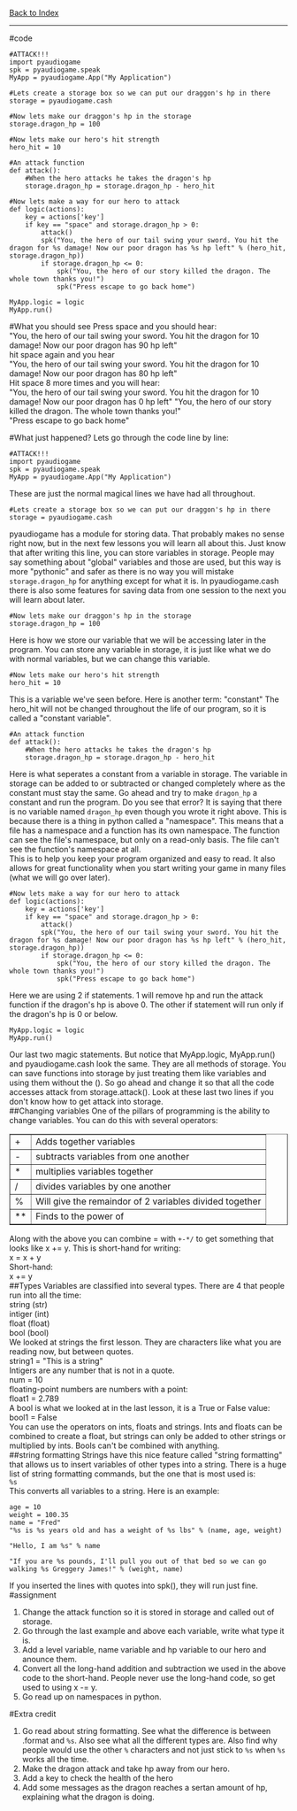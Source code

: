 <title>Lesson 4: wait, is that math? -- Basic Tutorial</title>

[Back to Index](index.html)

__________

#code

	#ATTACK!!!
	import pyaudiogame
	spk = pyaudiogame.speak
	MyApp = pyaudiogame.App("My Application")
	
	#Lets create a storage box so we can put our draggon's hp in there
	storage = pyaudiogame.cash
	
	#Now lets make our draggon's hp in the storage
	storage.dragon_hp = 100
	
	#Now lets make our hero's hit strength
	hero_hit = 10
	
	#An attack function
	def attack():
		#When the hero attacks he takes the dragon's hp
		storage.dragon_hp = storage.dragon_hp - hero_hit
	
	#Now lets make a way for our hero to attack
	def logic(actions):
		key = actions['key']
		if key == "space" and storage.dragon_hp > 0:
			attack()
			spk("You, the hero of our tail swing your sword. You hit the dragon for %s damage! Now our poor dragon has %s hp left" % (hero_hit, storage.dragon_hp))
			if storage.dragon_hp <= 0:
				spk("You, the hero of our story killed the dragon. The whole town thanks you!")
				spk("Press escape to go back home")
	
	MyApp.logic = logic
	MyApp.run()

#What you should see
Press space and you should hear:  
"You, the hero of our tail swing your sword. You hit the dragon for 10 damage! Now our poor dragon has 90 hp left"  
hit space again and you hear  
"You, the hero of our tail swing your sword. You hit the dragon for 10 damage! Now our poor dragon has 80 hp left"  
Hit space 8 more times and you will hear:  
"You, the hero of our tail swing your sword. You hit the dragon for 10 damage! Now our poor dragon has 0 hp left"
"You, the hero of our story killed the dragon. The whole town thanks you!"  
"Press escape to go back home"

#What just happened?
Lets go through the code line by line:  

	#ATTACK!!!
	import pyaudiogame
	spk = pyaudiogame.speak
	MyApp = pyaudiogame.App("My Application")

These are just the normal magical lines we have had all throughout.  

	#Lets create a storage box so we can put our draggon's hp in there
	storage = pyaudiogame.cash

pyaudiogame has a module for storing data. That probably makes no sense right now, but in the next few lessons you will learn all about this. Just know that after writing this line, you can store variables in storage. People may say something about "global" variables and those are used, but this way is more "pythonic" and safer as there is no way you will mistake `storage.dragon_hp` for anything except for what it is. In pyaudiogame.cash there is also some features for saving data from one session to the next you will learn about later.  

	#Now lets make our draggon's hp in the storage
	storage.dragon_hp = 100

Here is how we store our variable that we will be accessing later in the program. You can store any variable in storage, it is just like what we do with normal variables, but we can change this variable.  

	#Now lets make our hero's hit strength
	hero_hit = 10

This is a variable we've seen before. Here is another term: "constant" The hero_hit will not be changed throughout the life of our program, so it is called a "constant variable".  

	#An attack function
	def attack():
		#When the hero attacks he takes the dragon's hp
		storage.dragon_hp = storage.dragon_hp - hero_hit

Here is what seperates a constant from a variable in storage. The variable in storage can be added to or subtracted or changed completely where as the constant must stay the same. Go ahead and try to make `dragon_hp` a constant and run the program. Do you see that error? It is saying that there is no variable named `dragon_hp` even though you wrote it right above. This is because there is a thing in python called a "namespace". This means that a file has a namespace and a function has its own namespace. The function can see the file's namespace, but only on a read-only basis. The file can't see the function's namespace at all.  
This is to help you keep your program organized and easy to read. It also allows for great functionality when you start writing your game in many files (what we will go over later).  

	#Now lets make a way for our hero to attack
	def logic(actions):
		key = actions['key']
		if key == "space" and storage.dragon_hp > 0:
			attack()
			spk("You, the hero of our tail swing your sword. You hit the dragon for %s damage! Now our poor dragon has %s hp left" % (hero_hit, storage.dragon_hp))
			if storage.dragon_hp <= 0:
				spk("You, the hero of our story killed the dragon. The whole town thanks you!")
				spk("Press escape to go back home")

Here we are using 2 if statements. 1 will remove hp and run the attack function if the dragon's hp is above 0. The other if statement will run only if the dragon's hp is 0 or below.  

	MyApp.logic = logic
	MyApp.run()

Our last two magic statements. But notice that MyApp.logic, MyApp.run() and pyaudiogame.cash look the same. They are all methods of storage. You can save functions into storage by just treating them like variables and using them without the (). So go ahead and change it so that all the code accesses attack from storage.attack(). Look at these last two lines if you don't know how to get attack into storage.  
##Changing variables
One of the pillars of programming is the ability to change variables. You can do this with several operators:  

<table border=1>
<tr>
<td>+</td>
<td>Adds together variables</td>
</tr>
<tr>
<td>-</td>
<td>subtracts variables from one another</td>
</tr>
<tr>
<td>*</td>
<td>multiplies variables together</td>
</tr>
<tr>
<td>/</td>
<td>divides variables by one another</td>
</tr>
<tr>
<td>%</td>
<td>Will give the remaindor of 2 variables divided together</td>
</tr>
<tr>
<td>**</td>
<td>Finds to the power of</td>
</tr>
</table>

Along with the above you can combine = with `+-*/` to get something that looks like x += y. This is short-hand for writing:  
x = x + y  
Short-hand:  
x += y  
##Types
Variables are classified into several types. There are 4 that people run into all the time:  
string (str)  
intiger (int)  
float (float)  
bool (bool)  
We looked at strings the first lesson. They are characters like what you are reading now, but between quotes.  
string1 = "This is a string"  
Intigers are any number that is not in a quote.  
num = 10  
floating-point numbers are numbers with a point:  
float1 = 2.789  
A bool is what we looked at in the last lesson, it is a True or False value:  
bool1 = False  
You can use the operators on ints, floats and strings. Ints and floats can be combined to create a float, but strings can only be added to other strings or multiplied by ints. Bools can't be combined with anything.  
##string formatting
Strings have this nice feature called "string formatting" that allows us to insert variables of other types into a string. There is a huge list of string formatting commands, but the one that is most used is:  
`%s`  
This converts all variables to a string. Here is an example:  

	
	age = 10
	weight = 100.35
	name = "Fred"
	"%s is %s years old and has a weight of %s lbs" % (name, age, weight)
	
	"Hello, I am %s" % name
	
	"If you are %s pounds, I'll pull you out of that bed so we can go walking %s Greggery James!" % (weight, name)
	

If you inserted the lines with quotes into spk(), they will run just fine.  
#assignment
1. Change the attack function so it is stored in storage and called out of storage.
2. Go through the last example and above each variable, write what type it is.
3. Add a level variable, name variable and hp variable to our hero and anounce them.
4. Convert all the long-hand addition and subtraction we used in the above code to the short-hand. People never use the long-hand code, so get used to using x -= y.
5. Go read up on namespaces in python.

#Extra credit
1. Go read about string formatting. See what the difference is between .format and `%s`. Also see what all the different types are. Also find why people would use the other `%` characters and not just stick to `%s` when `%s` works all the time.
2. Make the dragon attack and take hp away from our hero.
3. Add a key to check the health of the hero
4. Add some messages as the dragon reaches a sertan amount of hp, explaining what the dragon is doing.
